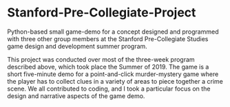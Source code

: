 # Stanford-Pre-Collegiate-Project
Python-based small game-demo for a concept designed and programmed with three other group members at the Stanford Pre-Collegiate Studies game design and development summer program.

This project was conducted over most of the three-week program described above, which took place the Summer of 2019. The game is a short five-minute demo for a point-and-click murder-mystery game where the player has to collect clues in a variety of areas to piece together a crime scene. We all contributed to coding, and I took a particular focus on the design and narrative aspects of the game demo.
